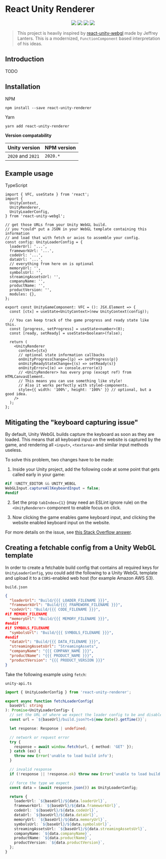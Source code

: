 # React Unity Renderer

<p align="center">

<img src="https://img.shields.io/npm/l/react-unity-renderer?style=flat-square">
<img src="https://img.shields.io/npm/dw/react-unity-renderer?style=flat-square">
<img src="https://img.shields.io/github/stars/PhilippMolitor/react-unity-renderer?style=flat-square">
<img src="https://img.shields.io/npm/v/react-unity-renderer?style=flat-square">

</p>

> This project is heavily inspired by [react-unity-webgl](https://github.com/elraccoone/react-unity-webgl) made by Jeffrey Lanters.
> This is a modernized, `FunctionComponent` based interpretation of his ideas.

## Introduction

TODO

## Installation

NPM

```
npm install --save react-unity-renderer
```

Yarn

```
yarn add react-unity-renderer
```

**Version compatability**

| Unity version     | NPM version |
| ----------------- | ----------- |
| `2020` and `2021` | `2020.*`    |

## Example usage

TypeScript

```tsx
import { VFC, useState } from 'react';
import {
  UnityContext,
  UnityRenderer,
  UnityLoaderConfig,
} from 'react-unity-webgl';

// get those URLs from your Unity WebGL build.
// you *could* put a JSON in your WebGL template containing this information
// and load that with fetch or axios to assemble your config.
const config: UnityLoaderConfig = {
  loaderUrl: '...',
  frameworkUrl: '...',
  codeUrl: '...',
  dataUrl: '...',
  // everything from here on is optional
  memoryUrl: '',
  symbolsUrl: '',
  streamingAssetsUrl: '',
  companyName: '',
  productName: '',
  productVersion: '',
  modules: {},
};

export const UnityGameComponent: VFC = (): JSX.Element => {
  const [ctx] = useState<UnityContext>(new UnityContext(config));

  // You can keep track of the game progress and ready state like this.
  const [progress, setProgress] = useState<number>(0);
  const [ready, setReady] = useState<boolean>(false);

  return (
    <UnityRenderer
      context={ctx}
      // optional state information callbacks
      onUnityProgressChange={(p) => setProgress(p)}
      onUnityReadyStateChange={(s) => setReady(s)}
      onUnityError={(e) => console.error(e)}
      // <UnityRenderer> has every prop (except ref) from HTMLCanvasElement.
      // This means you can use something like style!
      // Also it works perfectly with styled-components.
      style={{ width: '100%', height: '100%' }} // optional, but a good idea.
    />
  );
};
```

## Mitigating the "keyboard capturing issue"

By default, Unity WebGL builds capture the keyboard as soon as they are loaded. This means that all keyboard input on the website is captured by the game, and rendering all `<input>`, `<textarea>` and similar input methods useless.

To solve this problem, two changes have to be made:

1. Inside your Unity project, add the following code at some point that gets called early in your game:

```cs
#if !UNITY_EDITOR && UNITY_WEBGL
WebGLInput.captureAllKeyboardInput = false;
#endif
```

2. Set the prop `tabIndex={1}` (may need an ESLint ignore rule) on the `<UnityRenderer>` component to enable focus on click.

3. Now clicking the game enables game keyboard input, and clicking the website enabled keyboard input on the website.

For more details on the issue, see [this Stack Overflow answer](https://stackoverflow.com/a/60854680).

## Creating a fetchable config from a Unity WebGL template

In order to create a fetchable build config that contains all required keys for `UnityLoaderConfig`, you could add the following to a Unity WebGL template and upload it to a `CORS`-enabled web host (for example Amazon AWS S3).

`build.json`

```json
{
  "loaderUrl": "Build/{{{ LOADER_FILENAME }}}",
  "frameworkUrl": "Build/{{{ FRAMEWORK_FILENAME }}}",
  "codeUrl": "Build/{{{ CODE_FILENAME }}}",
#if MEMORY_FILENAME
  "memoryUrl": "Build/{{{ MEMORY_FILENAME }}}",
#endif
#if SYMBOLS_FILENAME
  "symbolsUrl": "Build/{{{ SYMBOLS_FILENAME }}}",
#endif
  "dataUrl": "Build/{{{ DATA_FILENAME }}}",
  "streamingAssetsUrl": "StreamingAssets",
  "companyName": "{{{ COMPANY_NAME }}}",
  "productName": "{{{ PRODUCT_NAME }}}",
  "productVersion": "{{{ PRODUCT_VERSION }}}"
}

```

Take the following example using `fetch`:

`unity-api.ts`

```ts
import { UnityLoaderConfig } from 'react-unity-renderer';

export async function fetchLoaderConfig(
  baseUrl: string
): Promise<UnityLoaderConfig> {
  // set the URL of where we expect the loader config to be and disable caching
  const url = `${baseUrl}/build.json?t=${new Date().getTime()}`;

  let response: Response | undefined;

  // network or request error
  try {
    response = await window.fetch(url, { method: 'GET' });
  } catch (ex) {
    throw new Error('unable to load build info');
  }

  // invalid response
  if (!response || !response.ok) throw new Error('unable to load build info');

  // force the type we expect
  const data = (await response.json()) as UnityLoaderConfig;

  return {
    loaderUrl: `${baseUrl}/${data.loaderUrl}`,
    frameworkUrl: `${baseUrl}/${data.frameworkUrl}`,
    codeUrl: `${baseUrl}/${data.codeUrl}`,
    dataUrl: `${baseUrl}/${data.dataUrl}`,
    memoryUrl: `${baseUrl}/${data.memoryUrl}`,
    symbolsUrl: `${baseUrl}/${data.symbolsUrl}`,
    streamingAssetsUrl: `${baseUrl}/${data.streamingAssetsUrl}`,
    companyName: `${data.companyName}`,
    productName: `${data.productName}`,
    productVersion: `${data.productVersion}`,
  };
}
```
